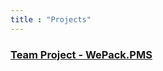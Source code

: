 ```yaml
---
title : "Projects"
---
```


### [Team Project - WePack.PMS](https://github.com/DMOoF23-S4-Team2/PMS-WePack)
